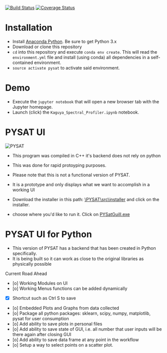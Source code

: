 [![Build Status](https://travis-ci.org/USGS-Astrogeology/PySAT.svg?branch=master)](https://travis-ci.org/USGS-Astrogeology/PySAT)
[![Coverage Status](https://coveralls.io/repos/github/USGS-Astrogeology/PySAT/badge.svg?branch=master)](https://coveralls.io/github/USGS-Astrogeology/PySAT?branch=master)
# Installation

  - Install [Anaconda Python](https://www.continuum.io/downloads).  Be sure to get Python 3.x
  - Download or clone this repository
  - `cd` into this repository and execute `conda env create`.  This will read the `environment.yml` file and install (using conda) all dependencies in a self-contained environment.
  - `source activate pysat` to activate said environment.
  
# Demo

  - Execute the `jupyter notebook` that will open a new browser tab with the Jupyter homepage.
  - Launch (click) the `Kaguya_Spectral_Profiler.ipynb` notebook.



# PYSAT UI
![PYSAT](https://github.com/tisaconundrum2/PySAT/blob/master/src/installer/splash.png)  
- This program was compiled in C++ it's backend does not rely on python
- This was done for rapid protoyping purposes.
- Please note that this is not a functional version of PYSAT.
- It is a prototype and only displays what we want to accomplish in a working UI

- Download the installer in this path: [\PYSAT\src\installer](https://github.com/tisaconundrum2/PySAT/tree/master/src/installer) and click on the installer.
- choose where you'd like to run it. Click on [PYSatGuiII.exe](#)

# PYSAT UI for Python

- This version of PYSAT has a backend that has been created in Python specifically.
- It is being built so it can work as close to the original libraries as physically possible

Current Road Ahead
- [o] Working Modules on UI
- [o] Working Menus functions can be added dynamically
- [x] Shortcut such as Ctrl S to save
- [o] Embedded Plots and Graphs from data collected
- [o] Package all python packages: sklearn, scipy, numpy, matplotlib, pysat for user consumption
- [o] Add ability to save plots in personal files
- [o] Add ability to save state of GUI, i.e. all number that user inputs will be there again after closing GUI
- [o] Add ability to save data frame at any point in the workflow 
- [o] Setup a way to select points on a scatter plot.
